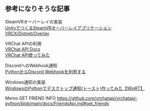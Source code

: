 ## 参考になりそうな記事

SteamVRオーバーレイの実装  
[UnityでつくるSteamVRオーバーレイアプリケーション](https://zenn.dev/kurohuku/books/a082c5728cc1f6/viewer/introduction)  
[VRCX/Dotnet/Overlay](https://github.com/vrcx-team/VRCX/tree/59d3ead781c0aa548d4bedd7343b4a204dfd0eb5/Dotnet/Overlay)

VRChat APIの利用  
[VRChat API Docs](https://vrchatapi.github.io/)  
[VRChat API使ってみた](https://qiita.com/Bulgent/items/a4fc7f901b8f3cec7423)  

DiscordへのWebhook通知  
[PythonからDiscord Webhookを利用する](https://zenn.dev/karaage0703/articles/926f18ba04e093)  

Windows通知の実装  
[WindowsのPythonでデスクトップ通知(トースト)作ってみた【WinRT】](https://qiita.com/relu/items/51e89f2346b5fd7ed49d)

Memo GET FRIEND INFO
https://github.com/vrchatapi/vrchatapi-python/blob/main/docs/FriendsApi.md#get_friends